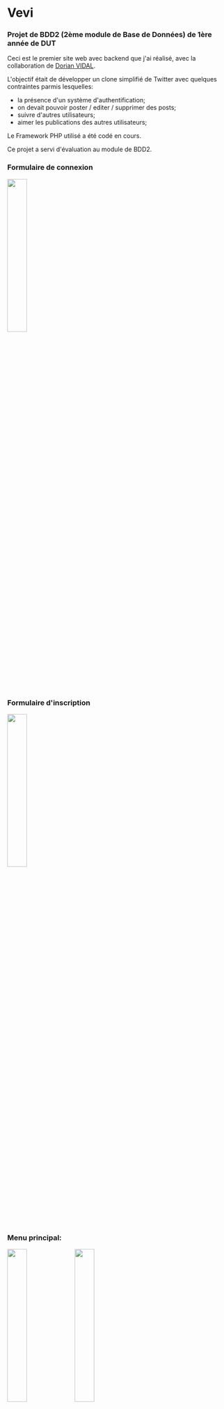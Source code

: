 # Vevi
### Projet de BDD2 (2ème module de Base de Données) de 1ère année de DUT

Ceci est le premier site web avec backend que j'ai réalisé, avec la collaboration de [Dorian VIDAL](https://github.com/DorianVidal).

L'objectif était de développer un clone simplifié de Twitter avec quelques contraintes parmis lesquelles:
- la présence d'un système d'authentification;
- on devait pouvoir poster / editer / supprimer des posts;
- suivre d'autres utilisateurs;
- aimer les publications des autres utilisateurs;

Le Framework PHP utilisé a été codé en cours.

Ce projet a servi d'évaluation au module de BDD2.


### Formulaire de connexion
<div>
  <img src="https://raw.githubusercontent.com/corentin703/Vevi/master/ReadMe/Login.png" width=30%"/>
</div>

### Formulaire d'inscription                                                                                                             
<div>                                                                                                                      
  <img src="https://raw.githubusercontent.com/corentin703/Vevi/master/ReadMe/Register.png" width=30%"/>
</div>

### Menu principal: 
<div>
  <img src="https://raw.githubusercontent.com/corentin703/Vevi/master/ReadMe/Home.png" width=30%"/>
  <img src="https://raw.githubusercontent.com/corentin703/Vevi/master/ReadMe/AboutMe.png" width=30%"/>
</div>


### Projet fait par : 
- [Corentin VÉROT](https://github.com/corentin703)
- [Dorian VIDAL](https://github.com/DorianVidal)
